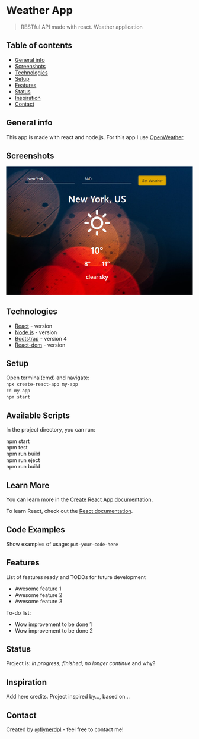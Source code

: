 # Weather App
> RESTful API made with react. Weather application

## Table of contents
* [General info](#general-info)
* [Screenshots](#screenshots)
* [Technologies](#technologies)
* [Setup](#setup)
* [Features](#features)
* [Status](#status)
* [Inspiration](#inspiration)
* [Contact](#contact)

## General info
This app is made with react and node.js. For this app I use [OpenWeather](https://openweathermap.org/api)

## Screenshots
![](https://github.com/MarkoVitkovic/RESTful_APIs_react-weather-app/blob/master/web.png)

## Technologies
* [React](https://reactjs.org/docs/getting-started.html) - version 
* [Node.js](https://nodejs.org/en/docs/) - version 
* [Bootstrap](https://getbootstrap.com/docs/4.4/getting-started/introduction/) - version 4
* [React-dom](https://github.com/facebook/react) - version

## Setup
Open terminal(cmd) and navigate:</br>
`npx create-react-app my-app`</br>
`cd my-app`</br>
`npm start`</br>

## Available Scripts

In the project directory, you can run:

npm start</br>
npm test</br>
npm run build</br>
npm run eject</br>
npm run build

## Learn More

You can learn more in the [Create React App documentation](https://facebook.github.io/create-react-app/docs/getting-started).

To learn React, check out the [React documentation](https://reactjs.org/).

## Code Examples
Show examples of usage:
`put-your-code-here`

## Features
List of features ready and TODOs for future development
* Awesome feature 1
* Awesome feature 2
* Awesome feature 3

To-do list:
* Wow improvement to be done 1
* Wow improvement to be done 2

## Status
Project is: _in progress_, _finished_, _no longer continue_ and why?

## Inspiration
Add here credits. Project inspired by..., based on...

## Contact
Created by [@flynerdpl](https://www.flynerd.pl/) - feel free to contact me!


